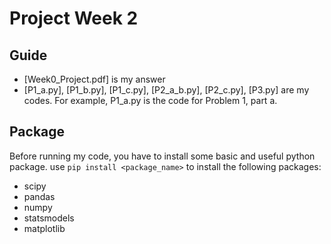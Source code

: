 # Project Week 2
 
## Guide
  - [Week0_Project.pdf] is my answer
  - [P1_a.py], [P1_b.py], [P1_c.py], [P2_a_b.py], [P2_c.py], [P3.py] are my codes. For example, P1_a.py is the code for Problem 1, part a.
  
## Package
  Before running my code, you have to install some basic and useful python package. 
  use `pip install <package_name>` to install the following packages:
  - scipy
  - pandas
  - numpy
  - statsmodels
  - matplotlib